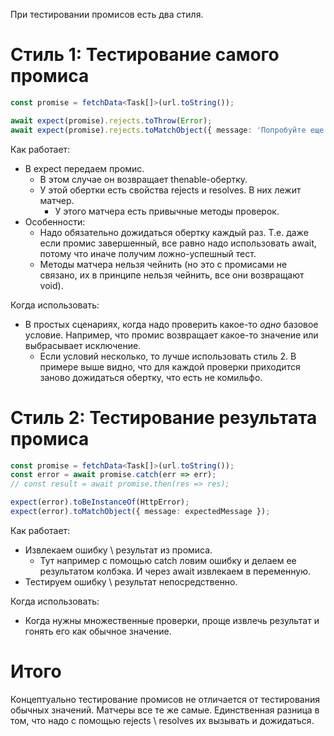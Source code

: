 При тестировании промисов есть два стиля.

# Стиль 1: Тестирование самого промиса

```typescript
const promise = fetchData<Task[]>(url.toString());

await expect(promise).rejects.toThrow(Error);
await expect(promise).rejects.toMatchObject({ message: 'Попробуйте еще раз позже.' });
```

Как работает:

* В expect передаем промис.
  * В этом случае он возвращает thenable-обертку.
  * У этой обертки есть свойства rejects и resolves. В них лежит матчер.
    * У этого матчера есть привычные методы проверок.
* Особенности:
  * Надо обязательно дожидаться обертку каждый раз. Т.е. даже если промис завершенный, все равно надо использовать await, потому что иначе получим ложно-успешный тест.
  * Методы матчера нельзя чейнить (но это с промисами не связано, их в принципе нельзя чейнить, все они возвращают void).

Когда использовать:

* В простых сценариях, когда надо проверить какое-то *одно* базовое условие. Например, что промис возвращает какое-то значение или выбрасывает исключение.
  * Если условий несколько, то лучше использовать стиль 2. В примере выше видно, что для каждой проверки приходится заново дожидаться обертку, что есть не комильфо.

# Стиль 2: Тестирование результата промиса

```typescript
const promise = fetchData<Task[]>(url.toString());
const error = await promise.catch(err => err);
// const result = await promise.then(res => res);

expect(error).toBeInstanceOf(HttpError);
expect(error).toMatchObject({ message: expectedMessage });
```

Как работает:

* Извлекаем ошибку \ результат из промиса.
  * Тут например с помощью catch ловим ошибку и делаем ее результатом колбэка. И через await извлекаем в переменную.
* Тестируем ошибку \ результат непосредственно.

Когда использовать:

* Когда нужны множественные проверки, проще извлечь результат и гонять его как обычное значение.

# Итого

Концептуально тестирование промисов не отличается от тестирования обычных значений. Матчеры все те же самые. Единственная разница в том, что надо с помощью rejects \ resolves их вызывать и дожидаться.